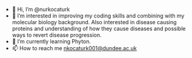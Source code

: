 - 👋 Hi, I’m @nurkocaturk
- 👀 I’m interested in improving my coding skills and combining with my molecular biology background. Also interested in disease causing proteins and understanding of how they cause diseases and possible ways to revert disease progression.
- 🌱 I’m currently learning Phyton.
- 📫 How to reach me nkocaturk001@dundee.ac.uk

<!---
nurkocaturk/nurkocaturk is a ✨ special ✨ repository because its `README.md` (this file) appears on your GitHub profile.
You can click the Preview link to take a look at your changes.
--->
